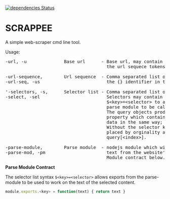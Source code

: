 [![dependencies Status](https://david-dm.org/matutter/scrappee/status.svg)](https://david-dm.org/matutter/scrappee)

# SCRAPPEE

A simple web-scraper cmd line tool.


Usage:
<pre>
-url, -u              Base url      - Base url, may contain {} to be replaced by
                                      the url sequece tokens.

-url-sequence,        Url sequence  - Comma separated list of tokens to replace
-url-seq, -us                         the {} identifier in the base url.

'-selectors, -s,      Selector list - Comma separated list of selectors.
-select, -sel                         Selectors may contain the following syntax
                                      $&lt;key&gt;=&lt;selector&gt; to allow methods of the 
                                      parse module to be called by the &lt;key&gt;.
                                      The query objects produced will have a data
                                      property which contains the parsed or unparsed 
                                      data in the same way; query.data.&lt;key&gt; = &lt;data&gt;
                                      Without the selector key syntax content in 
                                      placed by orginality and may be accessed via
                                      query[&lt;index&gt;].

-parse-module,        Parse module  - nodejs module which will be loaded to parse
-parse-mod, -pm                       text from the website's content.
                                      Module contract below.
</pre>

__Parse Module Contract__

The selector list syntax ```$<key>=<selector>``` allows exports from the parse-module
to be used to work on the text of the selected content. 

```javascript
module.exports.<key> = function(text) { return text }
```
